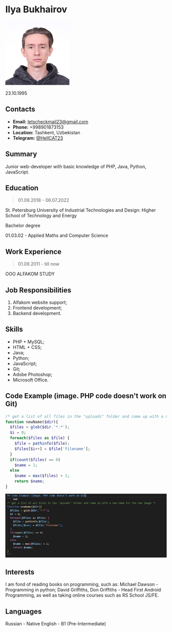 # Ilya Bukhairov
![My photo](photo.jpg)

23.10.1995
## Contacts
* **Email:** letscheckmail23@gmail.com
* **Phone:** +998901873153
* **Location:** Tashkent, Uzbekistan
* **Telegram:** [@HellCAT23](https://t.me/HellCAT23)

## Summary
Junior web-developer with basic knowledge of PHP, Java, Python, JavaScript.

## Education
> 01.09.2018 - 06.07.2022

St. Petersburg University of Industrial Technologies and Design: Higher School of Technology and Energy

Bachelor degree

01.03.02 - Applied Maths and Computer Science

## Work Experience
> 01.09.2011 - till now

OOO ALFAKOM STUDY

## Job Responsibilities
1. Alfakom website support;
1. Frontend development;
1. Backend development.

## Skills
* PHP + MySQL;
* HTML + CSS;
* Java;
* Python;
* JavaScript;
* Git;
* Adobe Photoshop;
* Microsoft Office.

## Code Example (image. PHP code doesn't work on Git)
``` PHP
/* get a list of all files in the "uploads" folder and come up with a new name for the new image */
function newName($dir){
  $files = glob($dir.'*.*');
  $i = 0;
  foreach($files as $file) {
    $file = pathinfo($file);
    $files[$i++] = $file['filename'];
  }
  if(count($files) == 0)
    $name = 1;
  else
    $name = max($files) + 1;
    return $name;
}
```
![PHP code](PHP_VS_Git_problems.jpg)

## Interests
I am fond of reading books on programming, such as: Michael Dawson - Programming in python; David Griffiths, Don Griffiths - Head First Android Programming, as well as taking online courses such as RS School JS/FE.

## Languages
Russian - Native
English - B1 (Pre-Intermediate)